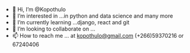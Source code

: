 - 👋 Hi, I’m @Kopothulo
- 👀 I’m interested in ...in python and data science and many more 
- 🌱 I’m currently learning ...django, react and git
- 💞️ I’m looking to collaborate on ...
- 📫 How to reach me ... at kopothulo@gmail.com (+266)59370216 or 67240406

<!---
Kopothulo/Kopothulo is a ✨ special ✨ repository because its `README.md` (this file) appears on your GitHub profile.
You can click the Preview link to take a look at your changes.
--->
